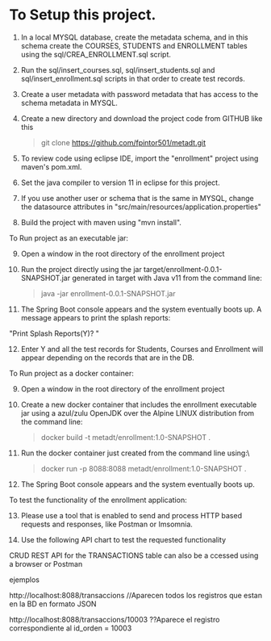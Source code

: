 # To Setup this project.

1. In a local MYSQL database, create the metadata schema, and in this schema create the COURSES, STUDENTS and ENROLLMENT tables using the sql/CREA_ENROLLMENT.sql script.
 
2. Run the sql/insert_courses.sql, sql/insert_students.sql and sql/insert_enrollment.sql scripts in that order to create test records.

3. Create a user metadata with password metadata that has access to the schema metadata in MYSQL.

4. Create a new directory and download the project code from GITHUB like this

	>git clone https://github.com/fpintor501/metadt.git

5. To review code using eclipse IDE, import the "enrollment" project using maven's pom.xml.

6. Set the java compiler to version 11 in eclipse for this project.

7. If you use another user or schema that is the same in MYSQL, change the datasource attributes in "src/main/resources/application.properties"

8. Build the project with maven using "mvn install".


To Run project as an executable jar: 

9.  Open a window in the root directory of the enrollment project

10. Run the project directly using the jar target/enrollment-0.0.1-SNAPSHOT.jar generated in target with Java v11 from the command line:

	>java -jar enrollment-0.0.1-SNAPSHOT.jar

11. The Spring Boot console appears and the system eventually boots up. A message appears to print the splash reports:

"Print Splash Reports(Y)? "

12. Enter Y and all the test records for Students, Courses and Enrollment will appear depending on the records that are in the DB.

To Run project as a docker container:

 9. Open a window in the root directory of the enrollment project  

10. Create a new docker container that includes the enrollment executable jar using a azul/zulu OpenJDK over the Alpine LINUX distribution from the command line:

	>docker build -t metadt/enrollment:1.0-SNAPSHOT .

11. Run the docker container just created from the command line using:\

	>docker run -p 8088:8088 metadt/enrollment:1.0-SNAPSHOT .

12. The Spring Boot console appears and the system eventually boots up. 

To test the functionality of the enrollment application:

13. Please use a tool that is enabled to send and process HTTP based requests and responses, like Postman or Imsomnia.

14. Use the following API chart to test the requested functionality







CRUD REST API for the TRANSACTIONS table can also be a
ccessed using a browser or Postman

ejemplos

http://localhost:8088/transaccions //Aparecen todos los registros que estan en la BD en formato JSON

http://localhost:8088/transaccions/10003  ??Aparece el registro correspondiente al id_orden = 10003
